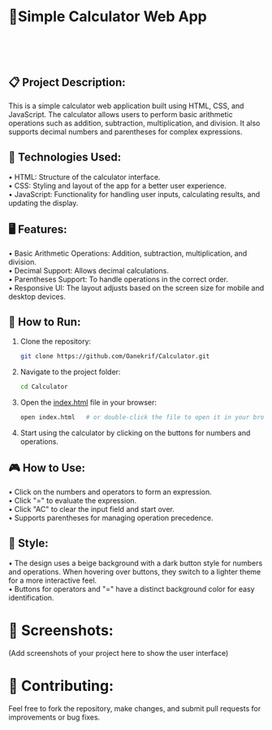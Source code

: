 # 🧮Simple Calculator Web App</br></br></br>


## 📋 Project Description:
This is a simple calculator web application built using HTML, CSS, and JavaScript. The calculator allows users to perform basic arithmetic operations such as addition, subtraction, multiplication, and division. It also supports decimal numbers and parentheses for complex expressions.</br>

## 🔧 Technologies Used:
• HTML: Structure of the calculator interface.</br>
• CSS: Styling and layout of the app for a better user experience.</br>
• JavaScript: Functionality for handling user inputs, calculating results, and updating the display.</br>

## 🖥️ Features:
• Basic Arithmetic Operations: Addition, subtraction, multiplication, and division.</br>
• Decimal Support: Allows decimal calculations.</br>
• Parentheses Support: To handle operations in the correct order.</br>
• Responsive UI: The layout adjusts based on the screen size for mobile and desktop devices.</br>

## 🚀 How to Run:
1. Clone the repository:
    ```bash
   git clone https://github.com/Oanekrif/Calculator.git
2. Navigate to the project folder:
    ```bash
   cd Calculator
3. Open the [index.html](https://oanekrif.github.io/Calculator/) file in your browser:
    ```bash
   open index.html   # or double-click the file to open it in your browser
4. Start using the calculator by clicking on the buttons for numbers and operations.

## 🎮 How to Use:
• Click on the numbers and operators to form an expression.</br>
• Click "=" to evaluate the expression.</br>
• Click "AC" to clear the input field and start over.</br>
• Supports parentheses for managing operation precedence.</br>

## 🎨 Style:
• The design uses a beige background with a dark button style for numbers and operations. When hovering over buttons, they switch to a lighter theme for a more interactive feel.</br>
• Buttons for operators and "=" have a distinct background color for easy identification.</br>

# 📸 Screenshots:
(Add screenshots of your project here to show the user interface)</br>

# 📑 Contributing:
Feel free to fork the repository, make changes, and submit pull requests for improvements or bug fixes.</br>
